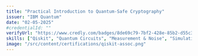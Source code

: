 ```yaml
---
title: "Practical Introduction to Quantum-Safe Cryptography"
issuer: "IBM Quantum"
date: "02-05-2025"
#credentialId: ""
verifyUrl: "https://www.credly.com/badges/8de69c79-7bf2-428e-85b2-d55c39942e49"
skills: ["Qiskit", "Quantum Circuits", "Measurement & Noise", "Simulation", "Cybersecurity", "Cryptography"]
image: "/src/content/certifications/qiskit-assoc.png"
---
```

